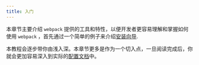 ```yaml
---
title: 入门
---
```


本章节主要介绍 `webpack` 提供的工具和特性，以便开发者更容易理解和掌握如何使用 `webpack` ，首先通过一个简单的例子来介绍[安装向导](/guides/installation).

本教程会逐步带你由浅入深。本章节更多是作为一个切入点，一旦阅读完成后，你就会更加容易深入到实际的[配置文档](/configuration)中。
